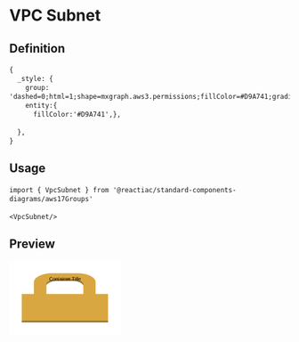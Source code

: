 # VPC Subnet

## Definition

```
{
  _style: {
    group: 'dashed=0;html=1;shape=mxgraph.aws3.permissions;fillColor=#D9A741;gradientColor=none;dashed=0;',
    entity:{
      fillColor:'#D9A741',},
    
  },
}
```

## Usage

```
import { VpcSubnet } from '@reactiac/standard-components-diagrams/aws17Groups'

<VpcSubnet/>
```

## Preview

<img src="./vpc-subnet.png" width="200"/>
